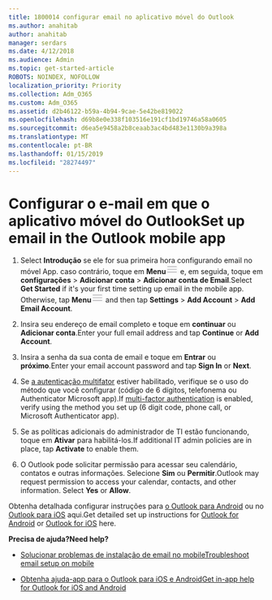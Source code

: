```yaml
---
title: 1800014 configurar email no aplicativo móvel do Outlook
ms.author: anahitab
author: anahitab
manager: serdars
ms.date: 4/12/2018
ms.audience: Admin
ms.topic: get-started-article
ROBOTS: NOINDEX, NOFOLLOW
localization_priority: Priority
ms.collection: Adm_O365
ms.custom: Adm_O365
ms.assetid: d2b46122-b59a-4b94-9cae-5e42be819022
ms.openlocfilehash: d69b8e0e338f103516e191cf1bd19746a58a0605
ms.sourcegitcommit: d6ea5e9458a2b8ceaab3ac4bd483e1130b9a398a
ms.translationtype: MT
ms.contentlocale: pt-BR
ms.lasthandoff: 01/15/2019
ms.locfileid: "28274497"
---
```

# <a name="set-up-email-in-the-outlook-mobile-app"></a><span data-ttu-id="2b3df-102">Configurar o e-mail em que o aplicativo móvel do Outlook</span><span class="sxs-lookup"><span data-stu-id="2b3df-102">Set up email in the Outlook mobile app</span></span>

1. <span data-ttu-id="2b3df-p101">Select **Introdução** se ele for sua primeira hora configurando email no móvel App. caso contrário, toque em **Menu**![botão o Menu](media/265b9089-9630-42dd-a244-d9a412d8fe47.png) e, em seguida, toque em **configurações** \> **Adicionar conta** \> **Adicionar conta de Email**.</span><span class="sxs-lookup"><span data-stu-id="2b3df-p101">Select **Get Started** if it's your first time setting up email in the mobile app. Otherwise, tap **Menu**![The Menu button](media/265b9089-9630-42dd-a244-d9a412d8fe47.png) and then tap **Settings** \> **Add Account** \> **Add Email Account**.</span></span> 
    
2. <span data-ttu-id="2b3df-105">Insira seu endereço de email completo e toque em **continuar** ou **Adicionar conta**.</span><span class="sxs-lookup"><span data-stu-id="2b3df-105">Enter your full email address and tap **Continue** or **Add Account**.</span></span>
    
3. <span data-ttu-id="2b3df-106">Insira a senha da sua conta de email e toque em **Entrar** ou **próximo**.</span><span class="sxs-lookup"><span data-stu-id="2b3df-106">Enter your email account password and tap **Sign In** or **Next**.</span></span> 
    
4. <span data-ttu-id="2b3df-107">Se [a autenticação multifator](https://support.office.com/article/8f0454b2-f51a-4d9c-bcde-2c48e41621c6.aspx) estiver habilitado, verifique se o uso do método que você configurar (código de 6 dígitos, telefonema ou Authenticator Microsoft app).</span><span class="sxs-lookup"><span data-stu-id="2b3df-107">If [multi-factor authentication](https://support.office.com/article/8f0454b2-f51a-4d9c-bcde-2c48e41621c6.aspx) is enabled, verify using the method you set up (6 digit code, phone call, or Microsoft Authenticator app).</span></span> 
    
5. <span data-ttu-id="2b3df-108">Se as políticas adicionais do administrador de TI estão funcionando, toque em **Ativar** para habilitá-los.</span><span class="sxs-lookup"><span data-stu-id="2b3df-108">If additional IT admin policies are in place, tap **Activate** to enable them.</span></span> 
    
6. <span data-ttu-id="2b3df-p102">O Outlook pode solicitar permissão para acessar seu calendário, contatos e outras informações. Selecione **Sim** ou **Permitir**.</span><span class="sxs-lookup"><span data-stu-id="2b3df-p102">Outlook may request permission to access your calendar, contacts, and other information. Select **Yes** or **Allow**.</span></span> 
    
<span data-ttu-id="2b3df-111">Obtenha detalhada configurar instruções para [o Outlook para Android](https://support.office.com/article/886db551-8dfa-4fd5-b835-f8e532091872.aspx) ou no [Outlook para iOS](https://support.office.com/article/b2de2161-cc1d-49ef-9ef9-81acd1c8e234.aspx) aqui.</span><span class="sxs-lookup"><span data-stu-id="2b3df-111">Get detailed set up instructions for [Outlook for Android](https://support.office.com/article/886db551-8dfa-4fd5-b835-f8e532091872.aspx) or [Outlook for iOS](https://support.office.com/article/b2de2161-cc1d-49ef-9ef9-81acd1c8e234.aspx) here.</span></span> 
  
 <span data-ttu-id="2b3df-112">**Precisa de ajuda?**</span><span class="sxs-lookup"><span data-stu-id="2b3df-112">**Need help?**</span></span>
  
- [<span data-ttu-id="2b3df-113">Solucionar problemas de instalação de email no mobile</span><span class="sxs-lookup"><span data-stu-id="2b3df-113">Troubleshoot email setup on mobile</span></span>](https://support.office.com/article/a264ef01-9c88-48fb-9285-7017e4f31f02.aspx)
    
- [<span data-ttu-id="2b3df-114">Obtenha ajuda-app para o Outlook para iOS e Android</span><span class="sxs-lookup"><span data-stu-id="2b3df-114">Get in-app help for Outlook for iOS and Android</span></span>](https://support.office.com/article/218a22d1-9fa5-4889-b689-de1c63493243.aspx#ID0EAABAAA=Contact_Support)
    

